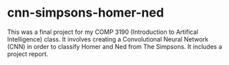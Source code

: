 # cnn-simpsons-homer-ned
This was a final project for my COMP 3190 (Introduction to Artifical Intelligence) class. It involves creating a Convolutional Neural Network (CNN) in order to classify Homer and Ned from The Simpsons. It includes a project report.
